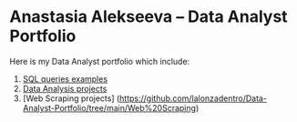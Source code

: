 # Anastasia Alekseeva – Data Analyst Portfolio
Here is my Data Analyst portfolio which include:
1. [SQL queries examples](https://github.com/lalonzadentro/Data-Analyst-Portfolio/tree/main/SQL%20queries)
2. [Data Analysis projects](https://github.com/lalonzadentro/Data-Analyst-Portfolio/tree/main/Data%20Analysis%20with%20Python)
3. [Web Scraping projects] (https://github.com/lalonzadentro/Data-Analyst-Portfolio/tree/main/Web%20Scraping)

